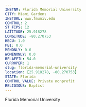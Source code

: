 ```yaml
---
INSTNM: Florida Memorial University
CITY: Miami Gardens
INSTURL: www.fmuniv.edu
CONTROL: 2
ST_FIPS: 12
LATITUDE: 25.918278
LONGITUDE: -80.270753
HBCU: 1.0
PBI: 0.0
MENONLY: 0.0
WOMENONLY: 0.0
RELAFFIL: 54.0
CURROPER: 1
slug: florida-memorial-university
location: [25.918278, -80.270753]
STATE: Florida
CONTROL_VALUE: Private nonprofit
RELIGIOUS: Baptist
---
```

Florida Memorial University